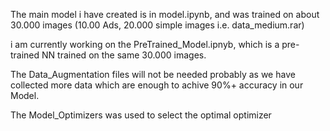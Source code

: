 The main model i have created is in model.ipynb, and was trained on about 30.000 images (10.00 Ads, 20.000 simple images i.e. data_medium.rar)

i am currently working on the PreTrained_Model.ipnyb, which is a pre-trained NN trained on the same 30.000 images.

The Data_Augmentation files will not be needed probably as we have collected more data which are enough to achive 90%+ accuracy in our Model.

The Model_Optimizers was used to select the optimal optimizer

